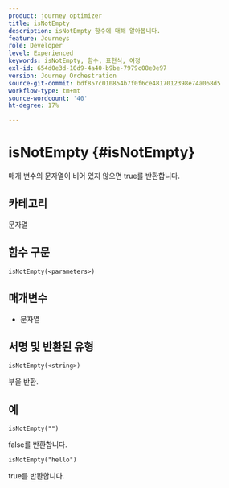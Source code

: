 ```yaml
---
product: journey optimizer
title: isNotEmpty
description: isNotEmpty 함수에 대해 알아봅니다.
feature: Journeys
role: Developer
level: Experienced
keywords: isNotEmpty, 함수, 표현식, 여정
exl-id: 654d0e3d-10d9-4a40-b9be-7979c08e0e97
version: Journey Orchestration
source-git-commit: bdf857c010854b7f0f6ce4817012398e74a068d5
workflow-type: tm+mt
source-wordcount: '40'
ht-degree: 17%

---
```


# isNotEmpty {#isNotEmpty}

매개 변수의 문자열이 비어 있지 않으면 true를 반환합니다.

## 카테고리

문자열

## 함수 구문

`isNotEmpty(<parameters>)`

## 매개변수

* 문자열

## 서명 및 반환된 유형

`isNotEmpty(<string>)`

부울 반환.

## 예

`isNotEmpty("")`

false를 반환합니다.

`isNotEmpty("hello")`

true를 반환합니다.
